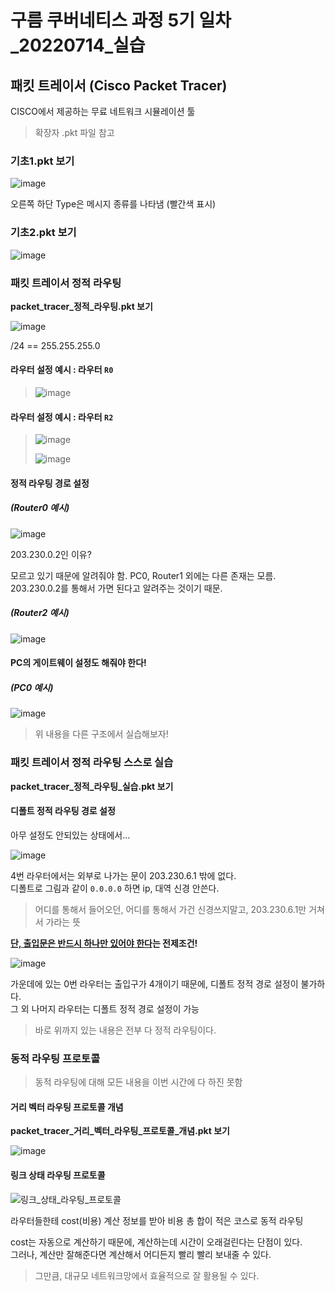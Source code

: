 # 구름 쿠버네티스 과정 5기 일차_20220714\_실습

## 패킷 트레이서 (Cisco Packet Tracer)

CISCO에서 제공하는 무료 네트워크 시뮬레이션 툴

> 확장자 .pkt 파일 참고

### 기초1.pkt 보기

![image](https://user-images.githubusercontent.com/78403443/178883199-3c0d847b-f7d8-41ea-b28b-920aea953109.png)

오른쪽 하단 Type은 메시지 종류를 나타냄 (빨간색 표시)

### 기초2.pkt 보기

![image](https://user-images.githubusercontent.com/78403443/178896613-5f946171-c980-4b68-ae95-be4f5ef0c1cd.png)

### 패킷 트레이서 정적 라우팅

**packet_tracer\_정적\_라우팅.pkt 보기**

![image](https://user-images.githubusercontent.com/78403443/178891566-6f76a47c-98c4-49c0-889b-59f58a41342a.png)

/24 == 255.255.255.0

#### 라우터 설정 예시 : 라우터 `R0`

> ![image](https://user-images.githubusercontent.com/78403443/178896259-334948b6-896f-44da-b05b-a2cc6544e9fa.png)

#### 라우터 설정 예시 : 라우터 `R2`

> ![image](https://user-images.githubusercontent.com/78403443/178894955-bdb504ed-42d1-443b-9b28-021b4266d260.png)
>
> ![image](https://user-images.githubusercontent.com/78403443/178895057-506b6ecc-30b3-4237-a243-87b1b85db3ca.png)

#### 정적 라우팅 경로 설정

##### (Router0 예시)

![image](https://user-images.githubusercontent.com/78403443/178904851-da9901dc-a022-4578-b7a1-b273ba9ece26.png)

203.230.0.2인 이유?

모르고 있기 때문에 알려줘야 함. PC0, Router1 외에는 다른 존재는 모름.<BR>203.230.0.2를 통해서 가면 된다고 알려주는 것이기 때문.

##### (Router2 예시)

![image](https://user-images.githubusercontent.com/78403443/178906223-f25939d6-695f-4bfe-8224-6b665e90e028.png)

#### **PC의 게이트웨이 설정도 해줘야 한다!**

##### (PC0 예시)

![image](https://user-images.githubusercontent.com/78403443/178906676-405164f3-2c40-464f-bd59-4b6e4a5f799f.png)

> 위 내용을 다른 구조에서 실습해보자!

### 패킷 트레이서 정적 라우팅 스스로 실습

**packet_tracer\_정적\_라우팅\_실습.pkt 보기**

#### 디폴트 정적 라우팅 경로 설정

아무 설정도 안되있는 상태에서...

![image](https://user-images.githubusercontent.com/78403443/178926498-dcc23b38-4322-44e4-a7bd-02e04068c240.png)

4번 라우터에서는 외부로 나가는 문이 203.230.6.1 밖에 없다.<br>디폴트로 그림과 같이 `0.0.0.0` 하면 ip, 대역 신경 안쓴다.

> 어디를 통해서 들어오던, 어디를 통해서 가건 신경쓰지말고, 203.230.6.1만 거쳐서 가라는 뜻

**<u>단, 출입문은 반드시 하나만 있어야 한다</u>는 전제조건!**

![image](https://user-images.githubusercontent.com/78403443/178927237-7f5c9097-0692-4486-b0c0-29b59723c8a3.png)

가운데에 있는 0번 라우터는 출입구가 4개이기 때문에, 디폴트 정적 경로 설정이 불가하다.<br>그 외 나머지 라우터는 디폴트 정적 경로 설정이 가능

> 바로 위까지 있는 내용은 전부 다 정적 라우팅이다.

### 동적 라우팅 프로토콜

> 동적 라우팅에 대해 모든 내용을 이번 시간에 다 하진 못함

#### 거리 벡터 라우팅 프로토콜 개념

**packet_tracer\_거리\_벡터\_라우팅\_프로토콜\_개념.pkt 보기**

![image](https://user-images.githubusercontent.com/78403443/178939633-3f24ed1b-a4f3-49ea-b60e-04c877971abf.png)

#### 링크 상태 라우팅 프로토콜

![링크_상태_라우팅_프로토콜](https://user-images.githubusercontent.com/78403443/178939882-0ca4fbb2-44ee-4572-ac9d-4c70033c0f53.png)

라우터들한테 cost(비용) 계산 정보를 받아 비용 총 합이 적은 코스로 동적 라우팅

cost는 자동으로 계산하기 때문에, 계산하는데 시간이 오래걸린다는 단점이 있다.<br>그러나, 계산만 잘해준다면 계산해서 어디든지 빨리 빨리 보내줄 수 있다.

> 그만큼, 대규모 네트워크망에서 효율적으로 잘 활용될 수 있다.